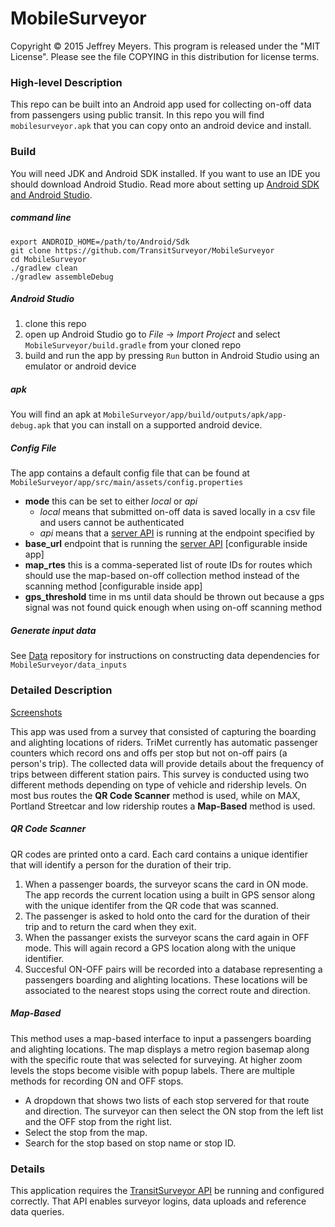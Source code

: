 MobileSurveyor
==============

Copyright © 2015 Jeffrey Meyers. This program is released under the "MIT License". Please see the file COPYING in this distribution for license terms.

### High-level Description

This repo can be built into an Android app used for collecting on-off data from passengers using public transit. In this repo you will find `mobilesurveyor.apk` that you can copy onto an android device and install.

### Build

You will need JDK and Android SDK installed. If you want to use an IDE you should download Android Studio. Read more about setting up [Android SDK and Android Studio](https://developer.android.com/sdk/index.html).

##### command line

```shell
export ANDROID_HOME=/path/to/Android/Sdk
git clone https://github.com/TransitSurveyor/MobileSurveyor
cd MobileSurveyor
./gradlew clean
./gradlew assembleDebug
```

##### Android Studio

1. clone this repo
2. open up Android Studio go to *File* -> *Import Project* and select `MobileSurveyor/build.gradle` from your cloned repo
3. build and run the app by pressing `Run` button in Android Studio using an emulator or android device

##### apk

You will find an apk at `MobileSurveyor/app/build/outputs/apk/app-debug.apk` that you can install on a supported android device.

#####  Config File

The app contains a default config file that can be found at `MobileSurveyor/app/src/main/assets/config.properties`

+ **mode** this can be set to either *local* or *api*
    + *local* means that submitted on-off data is saved locally in a csv file and users cannot be authenticated
    + *api* means that a [server API](https://github.com/TransitSurveyor/API) is running at the endpoint specified by 
+ **base_url** endpoint that is running the [server API](https://github.com/TransitSurveyor/API) [configurable inside app]
+ **map_rtes** this is a comma-seperated list of route IDs for routes which should use the map-based on-off collection method instead of the scanning method [configurable inside app]
+ **gps_threshold** time in ms until data should be thrown out because a gps signal was not found quick enough when using on-off scanning method

#####  Generate input data

See [Data](https://github.com/TransitSurveyor/Data) repository for instructions on constructing data dependencies for
`MobileSurveyor/data_inputs`

### Detailed Description

[Screenshots](https://github.com/TransitSurveyor/MobileSurveyor/tree/master/screenshots)

This app was used from a survey that consisted of capturing the boarding and alighting locations of riders. TriMet currently has automatic passenger counters which record ons and offs per stop but not on-off pairs (a person's trip). The collected data will provide details about the frequency of trips between different station pairs. This survey is conducted using two different methods depending on type of vehicle and ridership levels. On most bus routes the **QR Code Scanner** method is used, while on MAX, Portland Streetcar and low ridership routes a **Map-Based** method is used.

##### QR Code Scanner

QR codes are printed onto a card. Each card contains a unique identifier that will identify a person for the duration of their trip.

1. When a passenger boards, the surveyor scans the card in ON mode. The app records the current location using a built in GPS sensor along with the unique identifer from the QR code that was scanned.
2. The passenger is asked to hold onto the card for the duration of their trip and to return the card when they exit.
3. When the passanger exists the surveyor scans the card again in OFF mode. This will again record a GPS location along with the unique identifier.
4. Succesful ON-OFF pairs will be recorded into a database representing a passengers boarding and alighting locations. These locations will be associated to the nearest stops using the correct route and direction.

##### Map-Based

This method uses a map-based interface to input a passengers boarding and alighting locations. The map displays a metro region basemap along with the specific route that was selected for surveying. At higher zoom levels the stops become visible with popup labels. There are multiple methods for recording ON and OFF stops.

- A dropdown that shows two lists of each stop servered for that route and direction. The surveyor can then select the ON stop from the left list and the OFF stop from the right list.
- Select the stop from the map.
- Search for the stop based on stop name or stop ID.

### Details

This application requires the [TransitSurveyor API](https://github.com/TransitSurveyor/API) be running and configured correctly. That API enables surveyor logins, data uploads and reference data queries. 



